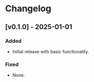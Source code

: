 # Changelog

## [v0.1.0] - 2025-01-01
### Added
- Initial release with basic functionality.

### Fixed
- None.
